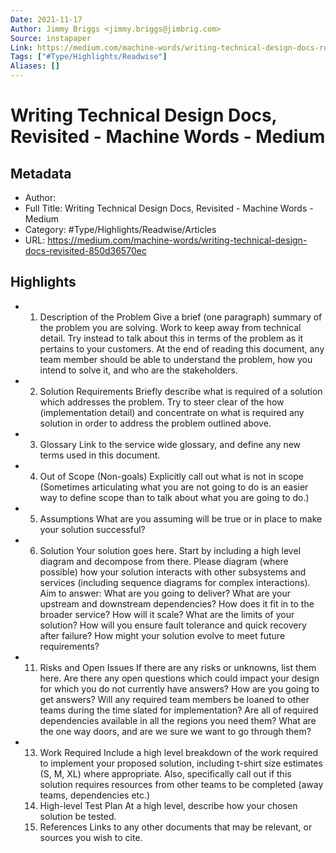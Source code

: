 ```yaml
---
Date: 2021-11-17
Author: Jimmy Briggs <jimmy.briggs@jimbrig.com>
Source: instapaper
Link: https://medium.com/machine-words/writing-technical-design-docs-revisited-850d36570ec
Tags: ["#Type/Highlights/Readwise"]
Aliases: []
---
```

# Writing Technical Design Docs, Revisited - Machine Words - Medium

## Metadata
- Author: 
- Full Title: Writing Technical Design Docs, Revisited - Machine Words - Medium
- Category: #Type/Highlights/Readwise/Articles
- URL: https://medium.com/machine-words/writing-technical-design-docs-revisited-850d36570ec

## Highlights
- 1. Description of the Problem
  Give a brief (one paragraph) summary of the problem you are solving. Work to keep away from technical detail. Try instead to talk about this in terms of the problem as it pertains to your customers. At the end of reading this document, any team member should be able to understand the problem, how you intend to solve it, and who are the stakeholders.
- 2. Solution Requirements
  Briefly describe what is required of a solution which addresses the problem. Try to steer clear of the how (implementation detail) and concentrate on what is required any solution in order to address the problem outlined above.
- 3. Glossary
  Link to the service wide glossary, and define any new terms used in this document.
- 4. Out of Scope (Non-goals)
  Explicitly call out what is not in scope (Sometimes articulating what you are not going to do is an easier way to define scope than to talk about what you are going to do.)
- 5. Assumptions
  What are you assuming will be true or in place to make your solution successful?
- 6. Solution
  Your solution goes here.
  Start by including a high level diagram and decompose from there. Please diagram (where possible) how your solution interacts with other subsystems and services (including sequence diagrams for complex interactions).
  Aim to answer:
  What are you going to deliver?
  What are your upstream and downstream dependencies?
  How does it fit in to the broader service?
  How will it scale?
  What are the limits of your solution?
  How will you ensure fault tolerance and quick recovery after failure?
  How might your solution evolve to meet future requirements?
- 11. Risks and Open Issues
  If there are any risks or unknowns, list them here. Are there any open questions which could impact your design for which you do not currently have answers? How are you going to get answers? Will any required team members be loaned to other teams during the time slated for implementation? Are all of required dependencies available in all the regions you need them? What are the one way doors, and are we sure we want to go through them?
- 13. Work Required
  Include a high level breakdown of the work required to implement your proposed solution, including t-shirt size estimates (S, M, XL) where appropriate. Also, specifically call out if this solution requires resources from other teams to be completed (away teams, dependencies etc.)
  14. High-level Test Plan
  At a high level, describe how your chosen solution be tested.
  15. References
  Links to any other documents that may be relevant, or sources you wish to cite.
